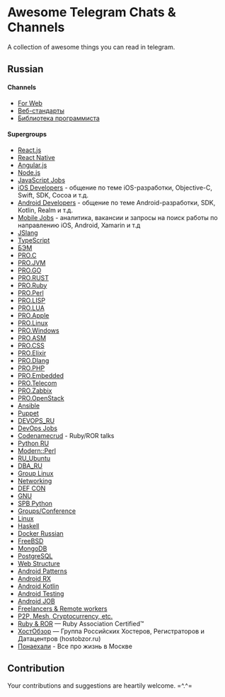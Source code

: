 # Awesome Telegram Chats & Channels

A collection of awesome things you can read in telegram.

## Russian

#### Channels

- [For Web](https://telegram.me/forwebdev)
- [Веб-стандарты](https://telegram.me/webstandards_ru)
- [Библиотека программиста](https://telegram.me/proglibrary)

#### Supergroups

- [React.js](https://telegram.me/react_js)
- [React Native](https://telegram.me/reactnative_ru)
- [Angular.js](https://telegram.me/angular_js)
- [Node.js](https://telegram.me/nodejs_ru)
- [JavaScript Jobs](https://telegram.me/javascript_jobs)
- [iOS Developers](https://telegram.me/ios_ru) - общение по теме iOS-разработки, Objective-C, Swift, SDK, Cocoa и т.д.
- [Android Developers](https://telegram.me/android_ru) - общение по теме Android-разработки, SDK, Kotlin, Realm и т.д.
- [Mobile Jobs](https://telegram.me/mobile_jobs) - аналитика, вакансии и запросы на поиск работы по направлению iOS, Android, Xamarin и т.д
- [JSlang](https://telegram.me/JSlang)
- [TypeScript](https://telegram.me/joinchat/CymduD8d8RrQ1-ldWD8VmA)
- [БЭМ](https://telegram.me/bem_ru)
- [PRO.C](https://telegram.me/proCxx)
- [PRO.JVM](https://telegram.me/JVMchat)
- [PRO.GO](https://telegram.me/proGo)
- [PRO.RUST](https://telegram.me/proRust)
- [PRO.Ruby](https://telegram.me/joinchat/Be4rsT2NuB3CyJaF26j1kA)
- [PRO.Perl](https://telegram.me/joinchat/Be4rsT4DDU3xVxVriFNTyw)
- [PRO.LISP](https://telegram.me/joinchat/Be4rsTvFzQ4yIktHsNNYrA)
- [PRO.LUA](https://telegram.me/proLUA)
- [PRO.Apple](https://telegram.me/proApple)
- [PRO.Linux](https://telegram.me/joinchat/A2eDLzu6qWFlMl2nLn9SEA)
- [PRO.Windows](https://telegram.me/joinchat/Be4rsT5IrA8x69FnrpMMvw)
- [PRO.ASM](https://telegram.me/proAsm)
- [PRO.CSS](https://telegram.me/procss)
- [PRO.Elixir](https://telegram.me/proelixir)
- [PRO.Dlang](https://telegram.me/prodlang)
- [PRO.PHP](https://telegram.me/prophp7)
- [PRO.Embedded](https://telegram.me/proembedded)
- [PRO.Telecom](https://telegram.me/protelecom)
- [PRO.Zabbix](https://telegram.me/prozabbix)
- [PRO.OpenStack](https://telegram.me/pro_openstack)
- [Ansible](https://telegram.me/pro_ansible)
- [Puppet](https://telegram.me/ru_Puppet)
- [DEVOPS_RU](https://telegram.me/devops_ru)
- [DevOps Jobs](https://telegram.me/devops_jobs)
- [Codenamecrud](https://telegram.me/codenamecrud) - Ruby/ROR talks
- [Python RU](https://telegram.me/ru_python)
- [Modern::Perl](https://telegram.me/modernperl)
- [RU_Ubuntu](https://telegram.me/ru_ubuntu)
- [DBA_RU](https://telegram.me/dba_ru)
- [Group Linux](https://telegram.me/grouplinux)
- [Networking](https://telegram.me/ntwrk)
- [DEF CON](https://telegram.me/DC7499)
- [GNU](https://telegram.me/gentoochuu)
- [SPB Python](https://telegram.me/spbpython)
- [Groups/Conference](https://telegram.me/spbpython)
- [Linux](https://telegram.me/joinchat/A2eDLzu6qWFlMl2nLn9SEA)
- [Haskell](https://telegram.me/haskellru)
- [Docker Russian](https://telegram.me/ru_docker)
- [FreeBSD](https://telegram.me/freebsd_ru)
- [MongoDB](https://telegram.me/MongoDBRussian)
- [PostgreSQL](https://telegram.me/pgsql)
- [Web Structure](https://telegram.me/web_structure)
- [Android Patterns](https://telegram.me/joinchat/AwzlGwjYhbd5dVP0tDAMtQ)
- [Android RX](https://telegram.me/joinchat/AwzlGwe-NNaCtH4N1EQpjw)
- [Android Kotlin](https://telegram.me/joinchat/AwzlGwh_SbAgL5uPwENsCg)
- [Android Testing](https://telegram.me/joinchat/AwzlGwgaAeI5viENj1fuYA)
- [Android JOB](https://telegram.me/joinchat/AwzlGwbLr3mxFZ0vtD8OZQ)
- [Freelancers & Remote workers](https://telegram.me/ru_freelancers)
- [P2P, Mesh, Cryptocurrency, etc.](https://telegram.me/distributed)
- [Ruby & ROR](https://telegram.me/rubylang) — Ruby Association Certified™
- [ХостОбзор](https://telegram.me/hostobzor) — Группа Российских Хостеров, Регистраторов и Датацентров (hostobzor.ru)
- [Понаехали](https://telegram.me/ponaehali) - Все про жизнь в Москве


## Contribution

Your contributions and suggestions are heartily welcome. =^.^=
